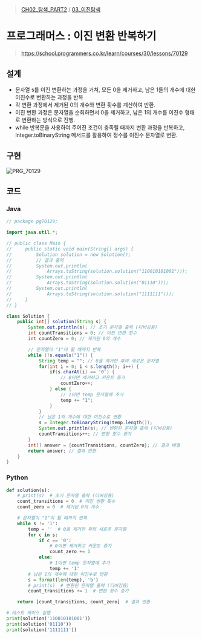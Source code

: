 > [CH02_탐색_PART2](../) / [03_이진탐색](./)

# 프로그래머스 : 이진 변환 반복하기
> https://school.programmers.co.kr/learn/courses/30/lessons/70129

## 설계
- 문자열 s를 이진 변환하는 과정을 거쳐, 모든 0을 제거하고, 남은 1들의 개수에 대한 이진수로 변환하는 과정을 반복
- 각 변환 과정에서 제거된 0의 개수와 변환 횟수를 계산하여 반환.
- 이진 변환 과정은 문자열을 순회하면서 0을 제거하고, 남은 1의 개수를 이진수 형태로 변환하는 방식으로 진행.
-  while 반복문을 사용하여 주어진 조건이 충족될 때까지 변환 과정을 반복하고, Integer.toBinaryString 메서드를 활용하여 정수를 이진수 문자열로 변환.

## 구현
![PRG_70129](./PRG_70129.png)

## 코드
### Java
```java
// package pg70129;

import java.util.*;

// public class Main {
//     public static void main(String[] args) {
//         Solution solution = new Solution();
//         // 결과 출력
//         System.out.println(
//             Arrays.toString(solution.solution("110010101001")));  
//         System.out.println(
//             Arrays.toString(solution.solution("01110")));  
//         System.out.println(
//             Arrays.toString(solution.solution("1111111")));  
//     }
// }

class Solution {
    public int[] solution(String s) {
        System.out.println(s); // 초기 문자열 출력 (디버깅용)
        int countTransitions = 0; // 이진 변환 횟수
        int countZero = 0; // 제거된 0의 개수

        // 문자열이 "1"이 될 때까지 반복
        while (!s.equals("1")) {
            String temp = ""; // 0을 제거한 후의 새로운 문자열
            for(int i = 0; i < s.length(); i++) {
                if(s.charAt(i) == '0') {
                    // 0이면 제거하고 카운트 증가
                    countZero++;
                } else {
                    // 1이면 temp 문자열에 추가
                    temp += "1";
                }
            }
            // 남은 1의 개수에 대한 이진수로 변환
            s = Integer.toBinaryString(temp.length());
            System.out.println(s); // 변환된 문자열 출력 (디버깅용)
            countTransitions++; // 변환 횟수 증가
        }
        int[] answer = {countTransitions, countZero}; // 결과 배열
        return answer; // 결과 반환
    }
}
```
### Python
```python
def solution(s):
    # print(s)  # 초기 문자열 출력 (디버깅용)
    count_transitions = 0  # 이진 변환 횟수
    count_zero = 0  # 제거된 0의 개수

    # 문자열이 "1"이 될 때까지 반복
    while s != '1':
        temp = ''  # 0을 제거한 후의 새로운 문자열
        for c in s:
            if c == '0':
                # 0이면 제거하고 카운트 증가
                count_zero += 1
            else:
                # 1이면 temp 문자열에 추가
                temp += '1'
        # 남은 1의 개수에 대한 이진수로 변환
        s = format(len(temp), 'b')
        # print(s)  # 변환된 문자열 출력 (디버깅용)
        count_transitions += 1  # 변환 횟수 증가

    return [count_transitions, count_zero]  # 결과 반환

# 테스트 케이스 실행
print(solution('110010101001'))
print(solution('01110'))
print(solution('1111111'))
```